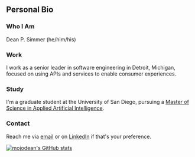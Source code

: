## Personal Bio

### Who I Am
Dean P. Simmer (he/him/his)

### Work
I work as a senior leader in software engineering in Detroit, Michigan, focused on using APIs and services to enable consumer experiences.  

### Study
I'm a graduate student at the University of San Diego, pursuing a [Master of Science in Applied Artificial Intelligence](https://www.sandiego.edu/engineering/graduate/ms-applied-artificial-intelligence.php).


### Contact

Reach me via [email](https://www.deanpsimmer.com/contact/) or on [LinkedIn](https://www.linkedin.com/in/deanpsimmer/) if that's your preference.

[![mojodean's GitHub stats](https://github-readme-stats.vercel.app/api?username=mojodean)](https://github.com/mojodean/github-readme-stats)

<!--
**mojodean/mojodean** is a ✨ _special_ ✨ repository because its `README.md` (this file) appears on your GitHub profile.

Here are some ideas to get you started:

- 🔭 I’m currently working on ...
- 🌱 I’m currently learning ...
- 👯 I’m looking to collaborate on ...
- 🤔 I’m looking for help with ...
- 💬 Ask me about ...
- 📫 How to reach me: ...
- 😄 Pronouns: ...
- ⚡ Fun fact: ...
-->

